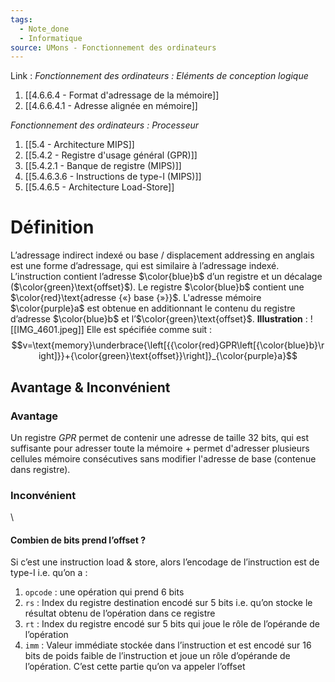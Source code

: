 ```yaml
---
tags:
  - Note_done
  - Informatique
source: UMons - Fonctionnement des ordinateurs
---
```


Link :
_Fonctionnement des ordinateurs : Eléments de conception logique_
1. [[4.6.6.4 - Format d'adressage de la mémoire]]
2. [[4.6.6.4.1 - Adresse alignée en mémoire]]

_Fonctionnement des ordinateurs : Processeur_
1. [[5.4 - Architecture MIPS]]
2. [[5.4.2 - Registre d'usage général (GPR)]]
3. [[5.4.2.1 - Banque de registre (MIPS)]]
4. [[5.4.6.3.6 - Instructions de type-I (MIPS)]]
5. [[5.4.6.5 - Architecture Load-Store]]


# Définition
L’adressage indirect indexé ou base / displacement addressing en anglais est une forme d’adressage, qui est similaire à l’adressage indexé. L’instruction contient l’adresse $\color{blue}b$ d’un registre et un décalage ($\color{green}\text{offset}$). Le registre $\color{blue}b$  contient une $\color{red}\text{adresse {«} base {»}}$. L'adresse mémoire $\color{purple}a$ est obtenue en additionnant le contenu du registre d’adresse $\color{blue}b$  et l’$\color{green}\text{offset}$.
**Illustration** : ![[IMG_4601.jpeg]]
Elle est spécifiée comme suit : $$v=\text{memory}\underbrace{\left[{{\color{red}GPR\left[{\color{blue}b}\right]}}+{\color{green}\text{offset}}\right]}_{\color{purple}a}$$
## Avantage & Inconvénient 
### Avantage 
Un registre $GPR$ permet de contenir une adresse de taille 32 bits, qui est suffisante pour adresser toute la mémoire + permet d'adresser plusieurs cellules mémoire consécutives sans modifier l'adresse de base (contenue dans registre).

### Inconvénient 
\

#### Combien de bits prend l’offset ?
Si c’est une instruction load & store, alors l’encodage de l’instruction est de type-I i.e. qu’on a :
1. `opcode` : une opération qui prend 6 bits
2. `rs` : Index du registre destination encodé sur 5 bits i.e. qu’on stocke le résultat obtenu de l’opération dans ce registre
3. `rt` : Index du registre encodé sur 5 bits qui joue le rôle de l’opérande de l’opération 
4. `imm` : Valeur immédiate stockée dans l’instruction et est encodé sur 16 bits de poids faible de l’instruction et joue un rôle d’opérande de l’opération. C’est cette partie qu’on va appeler l’offset 
